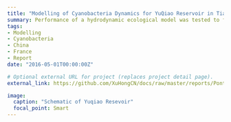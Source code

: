 ```yaml
---
title: "Modelling of Cyanobacteria Dynamics for YuQiao Reservoir in Tianjin, China"
summary: Performance of a hydrodynamic ecological model was tested to forecast the evolution of cyanobacteria biomass in Yuqiao reservoir.
tags:
- Modelling
- Cyanobacteria
- China
- France
- Report
date: "2016-05-01T00:00:00Z"

# Optional external URL for project (replaces project detail page).
external_link: https://github.com/XuHongCN/docs/raw/master/reports/PontYuqiao_Training_Report_Hong%20Xu.pdf

image:
  caption: "Schematic of Yuqiao Resevoir"
  focal_point: Smart
---
```

